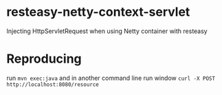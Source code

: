 resteasy-netty-context-servlet
==============================

Injecting HttpServletRequest when using Netty container with resteasy


Reproducing
=============================

run `mvn exec:java` and in another command line run window `curl -X POST http://localhost:8080/resource`

